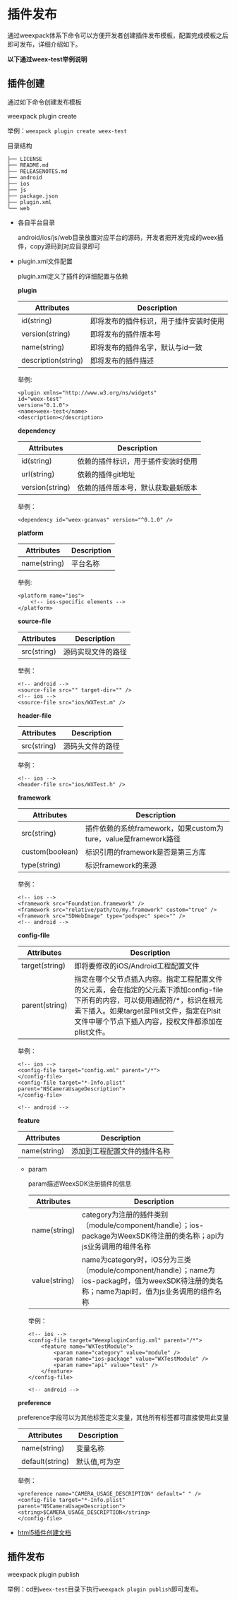 # 插件发布

通过weexpack体系下命令可以方便开发者创建插件发布模板，配置完成模板之后即可发布，详细介绍如下。


**以下通过weex-test举例说明**
## 插件创建

通过如下命令创建发布模板

weexpack plugin create

举例：`weexpack plugin create weex-test`

目录结构


	├── LICENSE
	├── README.md
	├── RELEASENOTES.md
	├── android
	├── ios
	├── js
	├── package.json
	├── plugin.xml
	└── web

* 各自平台目录

	android/ios/js/web目录放置对应平台的源码，开发者把开发完成的weex插件，copy源码到对应目录即可


* plugin.xml文件配置

	plugin.xml定义了插件的详细配置与依赖

	**plugin**

	Attributes | Description
	----|-----
	id(string) |   即将发布的插件标识，用于插件安装时使用
	version(string) | 即将发布的插件版本号
	name(string) | 即将发布的插件名字，默认与id一致
	description(string) | 即将发布的插件描述
	
	举例:
	
	```
	<plugin xmlns="http://www.w3.org/ns/widgets"
    id="weex-test"
    version="0.1.0">
    <name>weex-test</name>
    <description></description>
	```
		
	**dependency**
	
	Attributes | Description
	----|-----
	id(string) |   依赖的插件标识，用于插件安装时使用
	url(string) | 依赖的插件git地址
	version(string) | 依赖的插件版本号，默认获取最新版本
	
	举例：
	
	```
	<dependency id="weex-gcanvas" version="^0.1.0" />
	```
	
	**platform**
	
	Attributes | Description
	----|-----
	name(string) |   平台名称
	
	举例:
	
	```
	<platform name="ios">
  		<!-- ios-specific elements -->
	</platform>
	```
	
	**source-file**
	
	Attributes | Description
	----|-----
	src(string) |   源码实现文件的路径
	
	举例：
	
	```
	<!-- android -->
	<source-file src="" target-dir="" />
	<!-- ios -->
	<source-file src="ios/WXTest.m" />
	```
	
	**header-file**
	
	Attributes | Description
	----|-----
	src(string) |   源码头文件的路径
	
	举例：
	
	```
	<!-- ios -->
	<header-file src="ios/WXTest.h" />
	```
	
	**framework**
	
	Attributes | Description
	----|-----
	src(string) |   插件依赖的系统framework，如果custom为ture，value是framework路径
	custom(boolean) | 标识引用的framework是否是第三方库
	type(string) | 标识framework的来源
	
	举例：
	
	```
	<!-- ios -->
	<framework src="Foundation.framework" />
	<framework src="relative/path/to/my.framework" custom="true" />
    <framework src="SDWebImage" type="podspec" spec="" />
    <!-- android -->
	```
	
	**config-file**
	
	Attributes | Description
	----|-----
	target(string) | 即将要修改的iOS/Android工程配置文件
	parent(string) | 指定在哪个父节点插入内容。指定工程配置文件的父元素，会在指定的父元素下添加config-file下所有的内容，可以使用通配符/*，标识在根元素下插入。如果target是Plist文件，指定在Plsit文件中哪个节点下插入内容，授权文件都添加在plist文件。
	
	举例：
	
	```
	<!-- ios -->
	<config-file target="config.xml" parent="/*">
    </config-file>
    <config-file target="*-Info.plist" parent="NSCameraUsageDescription">
	</config-file>
	
	<!-- android -->
	```
	
	**feature**
	
	Attributes | Description
	----|-----
	name(string) | 添加到工程配置文件的插件名称
	
	* param  
		
		 param描述WeexSDK注册插件的信息
		 
		Attributes | Description
		----|-----
		name(string) | category为注册的插件类别（module/component/handle）；ios-package为WeexSDK待注册的类名称；api为js业务调用的组件名称
		value(string) | name为category时，iOS分为三类（module/component/handle）；name为ios-packag时，值为weexSDK待注册的类名称；name为api时，值为js业务调用的组件名称
		
		
		举例：
	
		```
		<!-- ios -->
		<config-file target="WeexpluginConfig.xml" parent="/*">
			<feature name="WXTestModule">
        		<param name="category" value="module" />
	        	<param name="ios-package" value="WXTestModule" />
    	    	<param name="api" value="test" />
        	</feature>
	    </config-file>
	    
	    <!-- android -->
		```
	
	**preference**
	
	preference字段可以为其他标签定义变量，其他所有标签都可直接使用此变量
	
	Attributes | Description
	----|-----
	name(string) | 变量名称
	default(string)	| 默认值,可为空
		
	举例：
	
	```
	<preference name="CAMERA_USAGE_DESCRIPTION" default=" " />
    <config-file target="*-Info.plist" parent="NSCameraUsageDescription">		<string>$CAMERA_USAGE_DESCRIPTION</string>
	</config-file>
	```

* [html5插件创建文档]('./doc/plugin-devloping-web.md')

## 插件发布

weexpack plugin publish

举例：cd到`weex-test`目录下执行`weexpack plugin publish`即可发布。
